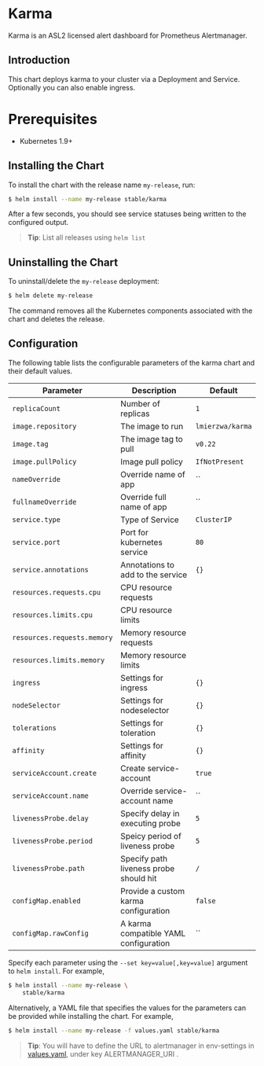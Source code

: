 # Karma

Karma is an ASL2 licensed alert dashboard for Prometheus Alertmanager.

## Introduction

This chart deploys karma to your cluster via a Deployment and Service.
Optionally you can also enable ingress.

# Prerequisites

- Kubernetes 1.9+

## Installing the Chart

To install the chart with the release name `my-release`, run:

```bash
$ helm install --name my-release stable/karma
```

After a few seconds, you should see service statuses being written to the configured output.

> **Tip**: List all releases using `helm list`

## Uninstalling the Chart

To uninstall/delete the `my-release` deployment:

```bash
$ helm delete my-release
```

The command removes all the Kubernetes components associated with the chart and deletes the release.

## Configuration

The following table lists the configurable parameters of the karma chart and their default values.

|             Parameter               |            Description                 |                    Default                |
|-------------------------------------|----------------------------------------|-------------------------------------------|
| `replicaCount`                      | Number of replicas                     | `1`                                       |
| `image.repository`                  | The image to run                       | `lmierzwa/karma`                          |
| `image.tag`                         | The image tag to pull                  | `v0.22`                                   |
| `image.pullPolicy`                  | Image pull policy                      | `IfNotPresent`                            |
| `nameOverride`                      | Override name of app                   | ``                                        |
| `fullnameOverride`                  | Override full name of app              | ``                                        |
| `service.type`                      | Type of Service                        | `ClusterIP`                               |
| `service.port`                      | Port for kubernetes service            | `80`                                      |
| `service.annotations`               | Annotations to add to the service      | `{}`                                      |
| `resources.requests.cpu`            | CPU resource requests                  |                                           |
| `resources.limits.cpu`              | CPU resource limits                    |                                           |
| `resources.requests.memory`         | Memory resource requests               |                                           |
| `resources.limits.memory`           | Memory resource limits                 |                                           |
| `ingress`                           | Settings for ingress                   | `{}`                                      |
| `nodeSelector`                      | Settings for nodeselector              | `{}`                                      |
| `tolerations`                       | Settings for toleration                | `{}`                                      |
| `affinity`                          | Settings for affinity                  | `{}`                                      |
| `serviceAccount.create`             | Create service-account                 | `true`                                    |
| `serviceAccount.name`               | Override service-account name          | ``                                        |
| `livenessProbe.delay`               | Specify delay in executing probe       | `5`                                       |
| `livenessProbe.period`              | Speicy period of liveness probe        | `5`                                       |
| `livenessProbe.path`                | Specify path liveness probe should hit | `/`                                       |
| `configMap.enabled`                 | Provide a custom karma configuration   | `false`                                   |
| `configMap.rawConfig`               | A karma compatible YAML configuration  | ``                                        |

Specify each parameter using the `--set key=value[,key=value]` argument to `helm install`. For example,

```bash
$ helm install --name my-release \
    stable/karma
```

Alternatively, a YAML file that specifies the values for the parameters can be provided while installing the chart. For example,

```bash
$ helm install --name my-release -f values.yaml stable/karma
```

> **Tip**: You will have to define the URL to alertmanager in env-settings in [values.yaml](values.yaml), under key ALERTMANAGER_URI .
